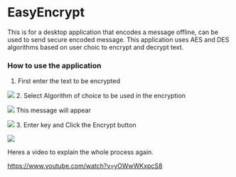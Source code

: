 # EasyEncrypt
This is for a desktop application that encodes a message offline, can be used to send secure encoded message. This application uses AES and DES algorithms based on user choic to encrypt and decrypt text.

### How to use the application

1. First enter the text to be encrypted

![](https://steemitimages.com/DQmQDSbJuWKXC1MK3iEoWzaJaSMsF3QNkejQ32MMjMvf9wC/image.png)
2. Select Algorithm of choice to be used in the encryption

![](https://steemitimages.com/DQmW6zcotYK113uyFqCL4bharFa8cV7iMGbogyQtoiWNRXG/image.png)
This message will appear

![](https://steemitimages.com/DQmfZw2g9iNn77GT5qx2WBdWHyaXSHgc4UhCFkaU6YAR9f8/image.png)
3. Enter key and Click the Encrypt button

![](https://steemitimages.com/DQmXGsKBjQrnKTL8ZFEb641BSFSe9WFLmuV7xHCN6eeMSEb/image.png)

Heres a video to explain the whole process again.

https://www.youtube.com/watch?v=yOWwWKxpcS8
